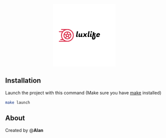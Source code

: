 <div style="text-align:center">
  <img src="src/assets/luxlife_logo.png" alt="Luxlife logo"/>
</div>

## Installation

Launch the project with this command (Make sure you have <a href="https://fr.wikipedia.org/wiki/Make" target="_blank">make</a> installed)
```bash
make launch
```

## About
Created by @**Alan**